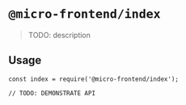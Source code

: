 # `@micro-frontend/index`

> TODO: description

## Usage

```
const index = require('@micro-frontend/index');

// TODO: DEMONSTRATE API
```
